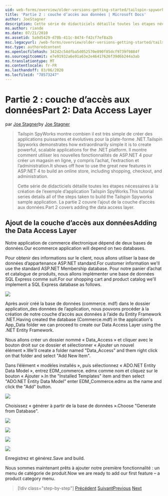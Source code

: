 ```yaml
---
uid: web-forms/overview/older-versions-getting-started/tailspin-spyworks/tailspin-spyworks-part-2
title: 'Partie 2 : couche d’accès aux données | Microsoft Docs'
author: JoeStagner
description: Cette série de didacticiels détaille toutes les étapes nécessaires à la création de l’exemple d’application Tailspin SpyWorks. La partie 2 couvre l’ajout de la couche d’accès aux données.
ms.author: riande
ms.date: 07/21/2010
ms.assetid: 5a9d5429-d70b-411c-8474-f42cf7ef8a2b
msc.legacyurl: /web-forms/overview/older-versions-getting-started/tailspin-spyworks/tailspin-spyworks-part-2
msc.type: authoredcontent
ms.openlocfilehash: 342d2c54dfba5d052570e890f85dcf9739f9884f
ms.sourcegitcommit: e7e91932a6e91a63e2e46417626f39d6b244a3ab
ms.translationtype: MT
ms.contentlocale: fr-FR
ms.lasthandoff: 03/06/2020
ms.locfileid: "78573247"
---
```

# <a name="part-2-data-access-layer"></a><span data-ttu-id="67c7e-104">Partie 2 : couche d’accès aux données</span><span class="sxs-lookup"><span data-stu-id="67c7e-104">Part 2: Data Access Layer</span></span>

<span data-ttu-id="67c7e-105">par [Joe Stagner](https://github.com/JoeStagner)</span><span class="sxs-lookup"><span data-stu-id="67c7e-105">by [Joe Stagner](https://github.com/JoeStagner)</span></span>

> <span data-ttu-id="67c7e-106">Tailspin SpyWorks montre combien il est très simple de créer des applications puissantes et évolutives pour la plate-forme .NET.</span><span class="sxs-lookup"><span data-stu-id="67c7e-106">Tailspin Spyworks demonstrates how extraordinarily simple it is to create powerful, scalable applications for the .NET platform.</span></span> <span data-ttu-id="67c7e-107">Il montre comment utiliser les nouvelles fonctionnalités de ASP.NET 4 pour créer un magasin en ligne, y compris l’achat, l’extraction et l’administration.</span><span class="sxs-lookup"><span data-stu-id="67c7e-107">It shows off how to use the great new features in ASP.NET 4 to build an online store, including shopping, checkout, and administration.</span></span>
> 
> <span data-ttu-id="67c7e-108">Cette série de didacticiels détaille toutes les étapes nécessaires à la création de l’exemple d’application Tailspin SpyWorks.</span><span class="sxs-lookup"><span data-stu-id="67c7e-108">This tutorial series details all of the steps taken to build the Tailspin Spyworks sample application.</span></span> <span data-ttu-id="67c7e-109">La partie 2 couvre l’ajout de la couche d’accès aux données.</span><span class="sxs-lookup"><span data-stu-id="67c7e-109">Part 2 covers adding the data access layer.</span></span>

## <a id="_Toc260221668"></a><span data-ttu-id="67c7e-110">Ajout de la couche d’accès aux données</span><span class="sxs-lookup"><span data-stu-id="67c7e-110">Adding the Data Access Layer</span></span>

<span data-ttu-id="67c7e-111">Notre application de commerce électronique dépend de deux bases de données.</span><span class="sxs-lookup"><span data-stu-id="67c7e-111">Our ecommerce application will depend on two databases.</span></span>

<span data-ttu-id="67c7e-112">Pour obtenir des informations sur le client, nous allons utiliser la base de données d’appartenance ASP.NET standard.</span><span class="sxs-lookup"><span data-stu-id="67c7e-112">For customer information we'll use the standard ASP.NET Membership database.</span></span> <span data-ttu-id="67c7e-113">Pour notre panier d’achat et catalogue de produits, nous allons implémenter une base de données SQL Express comme suit.</span><span class="sxs-lookup"><span data-stu-id="67c7e-113">For our shopping cart and product catalog we'll implement a SQL Express database as follows.</span></span>

![](tailspin-spyworks-part-2/_static/image1.jpg)

<span data-ttu-id="67c7e-114">Après avoir créé la base de données (commerce. mdf) dans le dossier application\_des données de l’application, nous pouvons procéder à la création de notre couche d’accès aux données à l’aide du Entity Framework .NET.</span><span class="sxs-lookup"><span data-stu-id="67c7e-114">Having created the database (Commerce.mdf) in the application's App\_Data folder we can proceed to create our Data Access Layer using the .NET Entity Framework.</span></span>

<span data-ttu-id="67c7e-115">Nous allons créer un dossier nommé « Data\_Access » et cliquer avec le bouton droit sur ce dossier et sélectionner « Ajouter un nouvel élément ».</span><span class="sxs-lookup"><span data-stu-id="67c7e-115">We'll create a folder named "Data\_Access" and them right click on that folder and select "Add New Item".</span></span>

<span data-ttu-id="67c7e-116">Dans l’élément « modèles installés », puis sélectionnez « ADO.NET Entity Data Model », entrez EDM\_commerce. edmx comme nom et cliquez sur le bouton « Ajouter ».</span><span class="sxs-lookup"><span data-stu-id="67c7e-116">In the "Installed Templates" item and then select "ADO.NET Entity Data Model" enter EDM\_Commerce.edmx as the name and click the "Add" button.</span></span>

![](tailspin-spyworks-part-2/_static/image2.jpg)

<span data-ttu-id="67c7e-117">Choisissez « générer à partir de la base de données ».</span><span class="sxs-lookup"><span data-stu-id="67c7e-117">Choose "Generate from Database".</span></span>

![](tailspin-spyworks-part-2/_static/image1.png)

![](tailspin-spyworks-part-2/_static/image2.png)

![](tailspin-spyworks-part-2/_static/image3.png)

![](tailspin-spyworks-part-2/_static/image3.jpg)

<span data-ttu-id="67c7e-118">Enregistrez et générez.</span><span class="sxs-lookup"><span data-stu-id="67c7e-118">Save and build.</span></span>

<span data-ttu-id="67c7e-119">Nous sommes maintenant prêts à ajouter notre première fonctionnalité : un menu de catégorie de produit.</span><span class="sxs-lookup"><span data-stu-id="67c7e-119">Now we are ready to add our first feature – a product category menu.</span></span>

> [!div class="step-by-step"]
> <span data-ttu-id="67c7e-120">[Précédent](tailspin-spyworks-part-1.md)
> [Suivant](tailspin-spyworks-part-3.md)</span><span class="sxs-lookup"><span data-stu-id="67c7e-120">[Previous](tailspin-spyworks-part-1.md)
[Next](tailspin-spyworks-part-3.md)</span></span>
